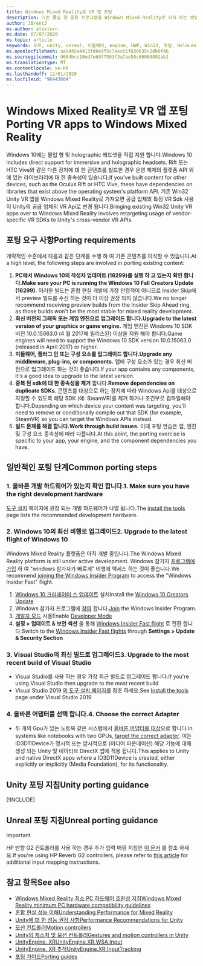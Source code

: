 ```yaml
---
title: Windows Mixed Reality로 VR 앱 포팅
description: 기존 몰입 형 응용 프로그램을 Windows Mixed Reality로 이식 하는 방법을 설명 하는 단계별 연습입니다.
author: JBrentJ
ms.author: alexturn
ms.date: 07/07/2020
ms.topic: article
keywords: 포트, unity, unreal, 미들웨어, engine, UWP, Win32, 포팅, HoloLens 1 gen, 혼합 현실 헤드셋, windows mixed reality 헤드셋, 마이그레이션, Windows 10, 입력 매핑
ms.openlocfilehash: aa9d45a4413fd8e0f5c7eec61f830635c2db6f4b
ms.sourcegitcommit: 9664bcc10ed7e60f7593f3a7ae58c66060802ab1
ms.translationtype: MT
ms.contentlocale: ko-KR
ms.lasthandoff: 12/01/2020
ms.locfileid: "96443684"
---
```

# <a name="porting-vr-apps-to-windows-mixed-reality"></a><span data-ttu-id="7acf9-104">Windows Mixed Reality로 VR 앱 포팅</span><span class="sxs-lookup"><span data-stu-id="7acf9-104">Porting VR apps to Windows Mixed Reality</span></span>

<span data-ttu-id="7acf9-105">Windows 10에는 몰입 형 및 holographic 헤드셋을 직접 지원 합니다.</span><span class="sxs-lookup"><span data-stu-id="7acf9-105">Windows 10 includes direct support for immersive and holographic headsets.</span></span> <span data-ttu-id="7acf9-106">Rift 또는 HTC Vive와 같은 다른 장치에 대 한 콘텐츠를 빌드한 경우 운영 체제의 플랫폼 API 위에 있는 라이브러리에 대 한 종속성이 있습니다.</span><span class="sxs-lookup"><span data-stu-id="7acf9-106">If you've built content for other devices, such as the Oculus Rift or HTC Vive, these have dependencies on libraries that exist above the operating system's platform API.</span></span> <span data-ttu-id="7acf9-107">기존 Win32 Unity VR 앱을 Windows Mixed Reality로 가져오면 공급 업체의 특정 VR Sdk 사용이 Unity의 공급 업체의 VR Api로 변경 됩니다.</span><span class="sxs-lookup"><span data-stu-id="7acf9-107">Bringing existing Win32 Unity VR apps over to Windows Mixed Reality involves retargeting usage of vendor-specific VR SDKs to Unity's cross-vendor VR APIs.</span></span>

## <a name="porting-requirements"></a><span data-ttu-id="7acf9-108">포팅 요구 사항</span><span class="sxs-lookup"><span data-stu-id="7acf9-108">Porting requirements</span></span>

<span data-ttu-id="7acf9-109">개략적인 수준에서 다음과 같은 단계를 수행 하 여 기존 콘텐츠를 이식할 수 있습니다.</span><span class="sxs-lookup"><span data-stu-id="7acf9-109">At a high level, the following steps are involved in porting existing content:</span></span>
1. <span data-ttu-id="7acf9-110">**PC에서 Windows 10의 작성자 업데이트 (16299)를 실행 하 고 있는지 확인 합니다.**</span><span class="sxs-lookup"><span data-stu-id="7acf9-110">**Make sure your PC is running the Windows 10 Fall Creators Update (16299).**</span></span> <span data-ttu-id="7acf9-111">이러한 빌드는 혼합 현실 개발에 가장 안정적이 아니므로 Insider Skip에서 preview 빌드를 수신 하는 것이 더 이상 권장 되지 않습니다.</span><span class="sxs-lookup"><span data-stu-id="7acf9-111">We no longer recommend receiving preview builds from the Insider Skip Ahead ring, as those builds won't be the most stable for mixed reality development.</span></span>
2. <span data-ttu-id="7acf9-112">**최신 버전의 그래픽 또는 게임 엔진으로 업그레이드 합니다.**</span><span class="sxs-lookup"><span data-stu-id="7acf9-112">**Upgrade to the latest version of your graphics or game engine.**</span></span> <span data-ttu-id="7acf9-113">게임 엔진은 Windows 10 SDK 버전 10.0.15063.0 (4 월 2017에 릴리스된) 이상을 지원 해야 합니다.</span><span class="sxs-lookup"><span data-stu-id="7acf9-113">Game engines will need to support the Windows 10 SDK version 10.0.15063.0 (released in April 2017) or higher.</span></span>
3. <span data-ttu-id="7acf9-114">**미들웨어, 플러그 인 또는 구성 요소를 업그레이드 합니다.**</span><span class="sxs-lookup"><span data-stu-id="7acf9-114">**Upgrade any middleware, plug-ins, or components.**</span></span> <span data-ttu-id="7acf9-115">앱에 구성 요소가 있는 경우 최신 버전으로 업그레이드 하는 것이 좋습니다.</span><span class="sxs-lookup"><span data-stu-id="7acf9-115">If your app contains any components, it's a good idea to upgrade to the latest version.</span></span>
4. <span data-ttu-id="7acf9-116">**중복 된 sdk에 대 한 종속성을 제거** 합니다.</span><span class="sxs-lookup"><span data-stu-id="7acf9-116">**Remove dependencies on duplicate SDKs**.</span></span> <span data-ttu-id="7acf9-117">콘텐츠를 대상으로 하는 장치에 따라 Windows Api를 대상으로 지정할 수 있도록 해당 SDK (예: SteamVR)를 제거 하거나 조건부로 컴파일해야 합니다.</span><span class="sxs-lookup"><span data-stu-id="7acf9-117">Depending on which device your content was targeting, you'll need to remove or conditionally compile out that SDK (for example, SteamVR) so you can target the Windows APIs instead.</span></span>
5. <span data-ttu-id="7acf9-118">**빌드 문제를 해결 합니다.**</span><span class="sxs-lookup"><span data-stu-id="7acf9-118">**Work through build issues.**</span></span> <span data-ttu-id="7acf9-119">이때 포팅 연습은 앱, 엔진 및 구성 요소 종속성에 따라 다릅니다.</span><span class="sxs-lookup"><span data-stu-id="7acf9-119">At this point, the porting exercise is specific to your app, your engine, and the component dependencies you have.</span></span>

## <a name="common-porting-steps"></a><span data-ttu-id="7acf9-120">일반적인 포팅 단계</span><span class="sxs-lookup"><span data-stu-id="7acf9-120">Common porting steps</span></span>

### <a name="1-make-sure-you-have-the-right-development-hardware"></a><span data-ttu-id="7acf9-121">1. 올바른 개발 하드웨어가 있는지 확인 합니다.</span><span class="sxs-lookup"><span data-stu-id="7acf9-121">1. Make sure you have the right development hardware</span></span>

<span data-ttu-id="7acf9-122">[도구 설치](../install-the-tools.md#immersive-vr-headset-requirements) 페이지에 권장 되는 개발 하드웨어가 나열 됩니다.</span><span class="sxs-lookup"><span data-stu-id="7acf9-122">The [install the tools](../install-the-tools.md#immersive-vr-headset-requirements) page lists the recommended development hardware.</span></span>

### <a name="2-upgrade-to-the-latest-flight-of-windows-10"></a><span data-ttu-id="7acf9-123">2. Windows 10의 최신 비행로 업그레이드</span><span class="sxs-lookup"><span data-stu-id="7acf9-123">2. Upgrade to the latest flight of Windows 10</span></span>

<span data-ttu-id="7acf9-124">Windows Mixed Reality 플랫폼은 아직 개발 중입니다.</span><span class="sxs-lookup"><span data-stu-id="7acf9-124">The Windows Mixed Reality platform is still under active development.</span></span> <span data-ttu-id="7acf9-125">Windows 참가자 [프로그램에 가입](https://insider.windows.com/) 하 여 "windows 참가자가 빠르게" 비행에 액세스 하는 것이 좋습니다.</span><span class="sxs-lookup"><span data-stu-id="7acf9-125">We recommend [joining the Windows Insider Program](https://insider.windows.com/) to access the "Windows Insider Fast" flight.</span></span>
1. <span data-ttu-id="7acf9-126">[Windows 10 크리에이터 스 업데이트](https://www.microsoft.com/software-download/windows10) 설치</span><span class="sxs-lookup"><span data-stu-id="7acf9-126">Install the [Windows 10 Creators Update](https://www.microsoft.com/software-download/windows10)</span></span>
2. <span data-ttu-id="7acf9-127">Windows 참가자 프로그램에 [참여](https://insider.windows.com/) 합니다.</span><span class="sxs-lookup"><span data-stu-id="7acf9-127">[Join](https://insider.windows.com/) the Windows Insider Program.</span></span>
3. <span data-ttu-id="7acf9-128">[개발자 모드](https://docs.microsoft.com/windows/uwp/get-started/enable-your-device-for-development) 사용</span><span class="sxs-lookup"><span data-stu-id="7acf9-128">Enable [Developer Mode](https://docs.microsoft.com/windows/uwp/get-started/enable-your-device-for-development)</span></span>
4. <span data-ttu-id="7acf9-129">**설정 > 업데이트 & 보안 섹션** 을 통해 [Windows Insider Fast flight](https://blogs.technet.microsoft.com/uktechnet/2016/07/01/joining-insider-preview) 로 전환 합니다.</span><span class="sxs-lookup"><span data-stu-id="7acf9-129">Switch to the [Windows Insider Fast flights](https://blogs.technet.microsoft.com/uktechnet/2016/07/01/joining-insider-preview) through **Settings > Update & Security Section**</span></span>

### <a name="3-upgrade-to-the-most-recent-build-of-visual-studio"></a><span data-ttu-id="7acf9-130">3. Visual Studio의 최신 빌드로 업그레이드</span><span class="sxs-lookup"><span data-stu-id="7acf9-130">3. Upgrade to the most recent build of Visual Studio</span></span>
* <span data-ttu-id="7acf9-131">Visual Studio를 사용 하는 경우 가장 최근 빌드로 업그레이드 합니다.</span><span class="sxs-lookup"><span data-stu-id="7acf9-131">If you're using Visual Studio then upgrade to the most recent build</span></span>
* <span data-ttu-id="7acf9-132">Visual Studio 2019 [의 도구 설치 페이지를](../install-the-tools.md#installation-checklist) 참조 하세요.</span><span class="sxs-lookup"><span data-stu-id="7acf9-132">See [Install the tools](../install-the-tools.md#installation-checklist) page under Visual Studio 2019</span></span>

### <a name="4-choose-the-correct-adapter"></a><span data-ttu-id="7acf9-133">4. 올바른 어댑터를 선택 합니다.</span><span class="sxs-lookup"><span data-stu-id="7acf9-133">4. Choose the correct Adapter</span></span>
* <span data-ttu-id="7acf9-134">두 개의 Gpu가 있는 노트북 같은 시스템에서 [올바른 어댑터를 대상](../native/rendering-in-directx.md#hybrid-graphics-pcs-and-mixed-reality-applications)으로 합니다.</span><span class="sxs-lookup"><span data-stu-id="7acf9-134">In systems like notebooks with two GPUs, [target the correct adapter](../native/rendering-in-directx.md#hybrid-graphics-pcs-and-mixed-reality-applications).</span></span> <span data-ttu-id="7acf9-135">이는 ID3D11Device가 명시적 또는 암시적으로 (미디어 파운데이션) 해당 기능에 대해 생성 되는 Unity 및 네이티브 DirectX 앱에 적용 됩니다.</span><span class="sxs-lookup"><span data-stu-id="7acf9-135">This applies to Unity and native DirectX apps where a ID3D11Device is created, either explicitly or implicitly (Media Foundation), for its functionality.</span></span>

## <a name="unity-porting-guidance"></a><span data-ttu-id="7acf9-136">Unity 포팅 지침</span><span class="sxs-lookup"><span data-stu-id="7acf9-136">Unity porting guidance</span></span>

[!INCLUDE[](includes/unity-porting-guidance.md)]

## <a name="unreal-porting-guidance"></a><span data-ttu-id="7acf9-137">Unreal 포팅 지침</span><span class="sxs-lookup"><span data-stu-id="7acf9-137">Unreal porting guidance</span></span>

> [!IMPORTANT]
> <span data-ttu-id="7acf9-138">HP 반향 G2 컨트롤러를 사용 하는 경우 추가 입력 매핑 지침은 [이 문서](../unreal/unreal-reverb-g2-controllers.md) 를 참조 하세요.</span><span class="sxs-lookup"><span data-stu-id="7acf9-138">If you're using HP Reverb G2 controllers, please refer to [this article](../unreal/unreal-reverb-g2-controllers.md) for additional input mapping instructions.</span></span>

## <a name="see-also"></a><span data-ttu-id="7acf9-139">참고 항목</span><span class="sxs-lookup"><span data-stu-id="7acf9-139">See also</span></span>
* [<span data-ttu-id="7acf9-140">Windows Mixed Reality 최소 PC 하드웨어 호환성 지침</span><span class="sxs-lookup"><span data-stu-id="7acf9-140">Windows Mixed Reality minimum PC hardware compatibility guidelines</span></span>](https://docs.microsoft.com/windows/mixed-reality/enthusiast-guide/windows-mixed-reality-minimum-pc-hardware-compatibility-guidelines)
* [<span data-ttu-id="7acf9-141">혼합 현실 성능 이해</span><span class="sxs-lookup"><span data-stu-id="7acf9-141">Understanding Performance for Mixed Reality</span></span>](../platform-capabilities-and-apis/understanding-performance-for-mixed-reality.md)
* [<span data-ttu-id="7acf9-142">Unity에 대 한 성능 권장 사항</span><span class="sxs-lookup"><span data-stu-id="7acf9-142">Performance Recommendations for Unity</span></span>](../unity/performance-recommendations-for-unity.md)
* [<span data-ttu-id="7acf9-143">모션 컨트롤러</span><span class="sxs-lookup"><span data-stu-id="7acf9-143">Motion controllers</span></span>](../../design/motion-controllers.md)
* [<span data-ttu-id="7acf9-144">Unity의 제스처 및 모션 컨트롤러</span><span class="sxs-lookup"><span data-stu-id="7acf9-144">Gestures and motion controllers in Unity</span></span>](../unity/gestures-and-motion-controllers-in-unity.md)
* [<span data-ttu-id="7acf9-145">UnityEngine. XR</span><span class="sxs-lookup"><span data-stu-id="7acf9-145">UnityEngine.XR.WSA.Input</span></span>](https://docs.unity3d.com/ScriptReference/XR.WSA.Input.InteractionManager.html)
* [<span data-ttu-id="7acf9-146">UnityEngine. XR 추적</span><span class="sxs-lookup"><span data-stu-id="7acf9-146">UnityEngine.XR.InputTracking</span></span>](https://docs.unity3d.com/ScriptReference/XR.InputTracking.html)
* [<span data-ttu-id="7acf9-147">포팅 가이드</span><span class="sxs-lookup"><span data-stu-id="7acf9-147">Porting guides</span></span>](porting-guides.md)